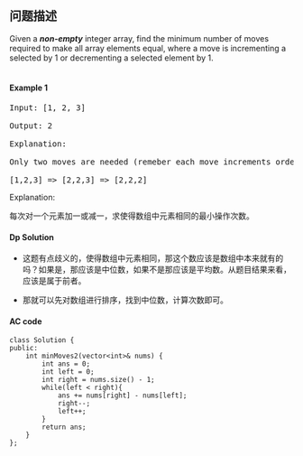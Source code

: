 ## 问题描述


Given a ***non-empty*** integer array, find the minimum number of moves required to make all array elements equal, where a move is incrementing a selected by 1 or decrementing a selected element by 1.</br>
<br>

#### Example 1
<pre>
Input: [1, 2, 3] </br>
Output: 2</br>
Explanation:<br>
Only two moves are needed (remeber each move increments ordecrements one element):<br>
[1,2,3] => [2,2,3] => [2,2,2]
</pre>

Explanation: </br>

每次对一个元素加一或减一，求使得数组中元素相同的最小操作次数。


#### Dp Solution

* 这题有点歧义的，使得数组中元素相同，那这个数应该是数组中本来就有的吗？如果是，那应该是中位数，如果不是那应该是平均数。从题目结果来看，应该是属于前者。

* 那就可以先对数组进行排序，找到中位数，计算次数即可。
#### AC code

```
class Solution {
public:
    int minMoves2(vector<int>& nums) {
        int ans = 0;
        int left = 0;
        int right = nums.size() - 1;
        while(left < right){
            ans += nums[right] - nums[left];
            right--;
            left++;
        }
        return ans;
    }
};

```
